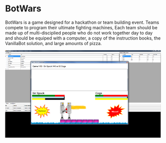 # BotWars

BotWars is a game designed for a hackathon or team building event. Teams compete to program their ultimate fighting machines, Each team should be made up of multi-disciplied people who do not work together day to day and should be equiped with a computer, a copy of the instruction books, the VanillaBot solution, and large amounts of pizza.

![BotWars Screenshot](/Screenshots/MainGame.png)